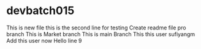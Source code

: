# devbatch015
This is new file 
this is the second line for testing
Create readme file pro branch
This is Market branch
This is main Branch
This this user sufiyangm
Add this user now
Hello line 9
